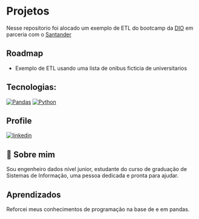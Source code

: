 
# Projetos

Nesse repositorio foi alocado um exemplo de ETL do bootcamp da [DIO](https://web.dio.me/) em parceria com o [Santander](https://www.santander.com.br/)
## Roadmap

- Exemplo de ETL usando uma lista de onibus ficticia de universitarios


## Tecnologias:
[![Pandas](https://img.shields.io/badge/pandas-%23150458.svg?style=for-the-badge&logo=pandas&logoColor=white)](https://pandas.pydata.org/docs/index.html)
[![Python](https://img.shields.io/badge/python-3670A0?style=for-the-badge&logo=python&logoColor=ffdd54)](https://www.python.org/)

##  Profile
[![linkedin](https://img.shields.io/badge/linkedin-0A66C2?style=for-the-badge&logo=linkedin&logoColor)](https://www.linkedin.com/in/oderlanfs/)

## 🚀 Sobre mim
Sou engenheiro dados nível junior, estudante do curso de graduação de Sistemas de Informação, uma pessoa dedicada e pronta para ajudar.

## Aprendizados

Reforcei meus conhecimentos de programação na base de  e em pandas.